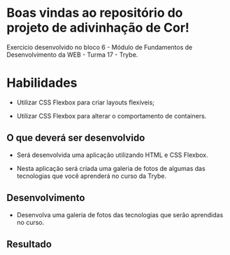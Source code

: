 # Boas vindas ao repositório do projeto de adivinhação de Cor!

Exercicio desenvolvido no bloco 6 - Módulo de Fundamentos de Desenvolvimento da WEB - Turma 17 - Trybe. 

# Habilidades

- Utilizar CSS Flexbox para criar layouts flexíveis;

- Utilizar CSS Flexbox para alterar o comportamento de containers.

## O que deverá ser desenvolvido

- Será desenvolvida uma aplicação utilizando HTML e CSS Flexbox.

- Nesta aplicação será criada uma galeria de fotos de algumas das tecnologias que você aprenderá no curso da Trybe.

## Desenvolvimento

- Desenvolva uma galeria de fotos das tecnologias que serão aprendidas no curso.

## Resultado
